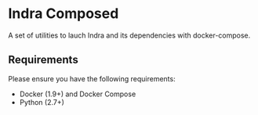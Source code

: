 # Indra Composed
A set of utilities to lauch Indra and its dependencies with docker-compose.

## Requirements

Please ensure you have the following requirements:

 * Docker (1.9+) and Docker Compose
 * Python (2.7+)
 
